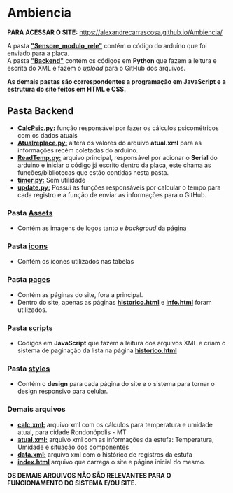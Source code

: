 # Ambiencia

**PARA ACESSAR O SITE:** https://alexandrecarrascosa.github.io/Ambiencia/

A pasta [**"Sensore_modulo_rele"**](/Sensores_modulo_rele) contém o código do arduíno que foi enviado para a placa.  
A pasta [**"Backend"**](/backend) contém os códigos em __Python__ que fazem a leitura e escrita do XML e fazem o _upload_ para o GitHub dos arquivos.  
  
**As demais pastas são correspondentes a programação em __JavaScript__ e a estrutura do site feitos em HTML e CSS.**

## Pasta Backend

* **[CalcPsic.py:](/backend/CalcPsic.py)** função responsável por fazer os cálculos psicométricos com os dados atuais
* **[Atualreplace.py:](/backend/atualreplace.py)** altera os valores do arquivo **atual.xml** para as informações recém coletadas do arduino.  
* **[ReadTemp.py:](/backend/readTemp.py)** arquivo principal, responsável por acionar o **Serial** do arduino e iniciar o código já escrito dentro da placa, este chama as funções/bibliotecas que estão
contidas nesta pasta.  
* **[timer.py:](/backend/timer.py)** Sem utilidade
* **[update.py:](/backend/update.py)** Possui as funções responsáveis por calcular o tempo para cada registro e a função de enviar as informações para o GitHub.



### Pasta [__Assets__](/assets)
* Contém as imagens de logos tanto e _backgroud_ da página  

### Pasta [__icons__](/icons)
* Contém os icones utilizados nas tabelas  

### Pasta [__pages__](/pages)
* Contém as páginas do site, fora a principal.  
* Dentro do site, apenas as páginas [__historico.html__](/pages/historico.html) e [__info.html__](/pages/info.html) foram utilizados.

### Pasta [__scripts__](/scripts)
* Códigos em __JavaScript__ que fazem a leitura dos arquivos XML e criam o sistema de paginação da lista na página [__historico.html__](/pages/historico.html)

### Pasta [__styles__](/styles)
* Contém o __design__ para cada página do site e o sistema para tornar o design responsivo para celular.

### Demais arquivos
* [__calc.xml:__](calc.xml) arquivo xml com os cálculos para temperatura e umidade atual, para cidade Rondonópolis - MT  
* [__atual.xml:__](atual.xml) arquivo xml com as informações da estufa: Temperatura, Umidade e situação dos componentes  
* [__data.xml:__](data.xml) arquivo xml com o histórico de registros da estufa  
* [__index.html__](index.html) arquivo que carrega o site e página inicial do mesmo.


**OS DEMAIS ARQUIVOS NÃO SÃO RELEVANTES PARA O FUNCIONAMENTO DO SISTEMA E/OU SITE.**

